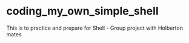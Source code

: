 # coding_my_own_simple_shell
This is  to practice and prepare for Shell - Group project with Holberton mates

